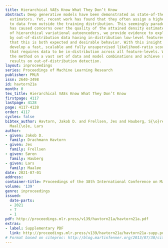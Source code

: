 ```yaml
---
title: Hierarchical VAEs Know What They Don’t Know
abstract: Deep generative models have been demonstrated as state-of-the-art density
  estimators. Yet, recent work has found that they often assign a higher likelihood
  to data from outside the training distribution. This seemingly paradoxical behavior
  has caused concerns over the quality of the attained density estimates. In the context
  of hierarchical variational autoencoders, we provide evidence to explain this behavior
  by out-of-distribution data having in-distribution low-level features. We argue
  that this is both expected and desirable behavior. With this insight in hand, we
  develop a fast, scalable and fully unsupervised likelihood-ratio score for OOD detection
  that requires data to be in-distribution across all feature-levels. We benchmark
  the method on a vast set of data and model combinations and achieve state-of-the-art
  results on out-of-distribution detection.
layout: inproceedings
series: Proceedings of Machine Learning Research
publisher: PMLR
issn: 2640-3498
id: havtorn21a
month: 0
tex_title: Hierarchical VAEs Know What They Don’t Know
firstpage: 4117
lastpage: 4128
page: 4117-4128
order: 4117
cycles: false
bibtex_author: Havtorn, Jakob D. and Frellsen, Jes and Hauberg, S{\o}ren and
  Maal{\o}e, Lars
author:
- given: Jakob D.
  family: Drachmann Havtorn
- given: Jes
  family: Frellsen
- given: Søren
  family: Hauberg
- given: Lars
  family: Maaløe
date: 2021-07-01
address:
container-title: Proceedings of the 38th International Conference on Machine Learning
volume: '139'
genre: inproceedings
issued:
  date-parts:
  - 2021
  - 7
  - 1
pdf: http://proceedings.mlr.press/v139/havtorn21a/havtorn21a.pdf
extras:
- label: Supplementary PDF
  link: http://proceedings.mlr.press/v139/havtorn21a/havtorn21a-supp.pdf
# Format based on citeproc: http://blog.martinfenner.org/2013/07/30/citeproc-yaml-for-bibliographies/
---
```

